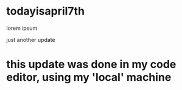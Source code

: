# todayisapril7th

lorem ipsum

just another update

# this update was done in my code editor, using my 'local' machine
